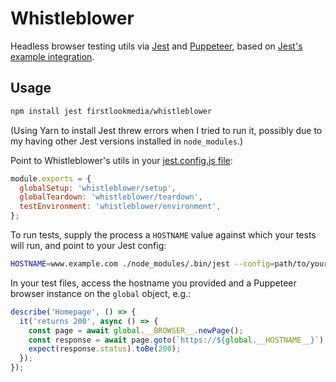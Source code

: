 # Whistleblower

Headless browser testing utils via [Jest](https://facebook.github.io/jest/) and
[Puppeteer](https://github.com/GoogleChrome/puppeteer), based on [Jest's
example integration](https://facebook.github.io/jest/docs/en/puppeteer.html).

## Usage

```bash
npm install jest firstlookmedia/whistleblower
```
(Using Yarn to install Jest threw errors when I tried to run it, possibly due
to my having other Jest versions installed in `node_modules`.)

Point to Whistleblower's utils in your [jest.config.js
file](https://facebook.github.io/jest/docs/en/configuration.html):
```javascript
module.exports = {
  globalSetup: 'whistleblower/setup',
  globalTeardown: 'whistleblower/teardown',
  testEnvironment: 'whistleblower/environment',
};
```

To run tests, supply the process a `HOSTNAME` value against which your tests
will run, and point to your Jest config:
```bash
HOSTNAME=www.example.com ./node_modules/.bin/jest --config=path/to/your/jest.config.js
```

In your test files, access the hostname you provided and a Puppeteer browser
instance on the `global` object, e.g.:
```javascript
describe('Homepage', () => {
  it('returns 200', async () => {
    const page = await global.__BROWSER__.newPage();
    const response = await page.goto(`https://${global.__HOSTNAME__}`);
    expect(response.status).toBe(200);
  });
});
```
